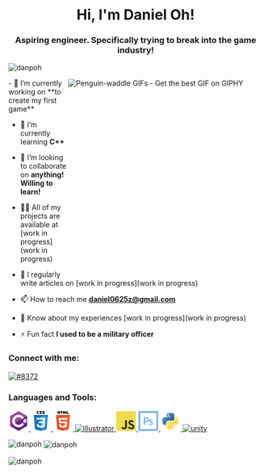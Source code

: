 <h1 align="center">Hi, I'm Daniel Oh!</h1>
<h3 align="center">Aspiring engineer. Specifically trying to break into the game industry!</h3>

<p align="left"> <img src="https://komarev.com/ghpvc/?username=danpoh&label=Profile%20views&color=0e75b6&style=flat" alt="danpoh" /> </p>
<img src="https://media3.giphy.com/media/pzdFxSjxXbcJmKrdop/giphy.gif" jsaction="VQAsE" class="r48jcc pT0Scc iPVvYb" align="right" style="max-width: 480px; width: 386px; height: 386px; margin: 0px;" alt="Penguin-waddle GIFs - Get the best GIF on GIPHY" jsname="kn3ccd">
- 🔭 I’m currently working on **to create my first game**

- 🌱 I’m currently learning **C++**

- 👯 I’m looking to collaborate on **anything! Willing to learn!**

- 👨‍💻 All of my projects are available at [work in progress](work in progress)

- 📝 I regularly write articles on [work in progress](work in progress)

- 📫 How to reach me **daniel0625z@gmail.com**

- 📄 Know about my experiences [work in progress](work in progress)

- ⚡ Fun fact **I used to be a military officer**

<h3 align="left">Connect with me:</h3>
<p align="left">
<a href="https://discord.gg/#8372" target="blank"><img align="center" src="https://raw.githubusercontent.com/rahuldkjain/github-profile-readme-generator/master/src/images/icons/Social/discord.svg" alt="#8372" height="30" width="40" /></a>
</p>

<h3 align="left">Languages and Tools:</h3>
<p align="left"> <a href="https://www.w3schools.com/cs/" target="_blank" rel="noreferrer"> <img src="https://raw.githubusercontent.com/devicons/devicon/master/icons/csharp/csharp-original.svg" alt="csharp" width="40" height="40"/> </a> <a href="https://www.w3schools.com/css/" target="_blank" rel="noreferrer"> <img src="https://raw.githubusercontent.com/devicons/devicon/master/icons/css3/css3-original-wordmark.svg" alt="css3" width="40" height="40"/> </a> <a href="https://www.w3.org/html/" target="_blank" rel="noreferrer"> <img src="https://raw.githubusercontent.com/devicons/devicon/master/icons/html5/html5-original-wordmark.svg" alt="html5" width="40" height="40"/> </a> <a href="https://www.adobe.com/in/products/illustrator.html" target="_blank" rel="noreferrer"> <img src="https://www.vectorlogo.zone/logos/adobe_illustrator/adobe_illustrator-icon.svg" alt="illustrator" width="40" height="40"/> </a> <a href="https://developer.mozilla.org/en-US/docs/Web/JavaScript" target="_blank" rel="noreferrer"> <img src="https://raw.githubusercontent.com/devicons/devicon/master/icons/javascript/javascript-original.svg" alt="javascript" width="40" height="40"/> </a> <a href="https://www.photoshop.com/en" target="_blank" rel="noreferrer"> <img src="https://raw.githubusercontent.com/devicons/devicon/master/icons/photoshop/photoshop-line.svg" alt="photoshop" width="40" height="40"/> </a> <a href="https://www.python.org" target="_blank" rel="noreferrer"> <img src="https://raw.githubusercontent.com/devicons/devicon/master/icons/python/python-original.svg" alt="python" width="40" height="40"/> </a> <a href="https://unity.com/" target="_blank" rel="noreferrer"> <img src="https://www.vectorlogo.zone/logos/unity3d/unity3d-icon.svg" alt="unity" width="40" height="40"/> </a> </p>

<p><img align="left" src="https://github-readme-stats.vercel.app/api/top-langs?username=danpoh&show_icons=true&locale=en&layout=compact" alt="danpoh" /></p>

<p>&nbsp;<img align="center" src="https://github-readme-stats.vercel.app/api?username=danpoh&show_icons=true&locale=en" alt="danpoh" /></p>

<p><img align="center" src="https://github-readme-streak-stats.herokuapp.com/?user=danpoh&" alt="danpoh" /></p>
